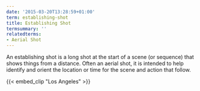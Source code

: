 ```yaml
---
date: '2015-03-20T13:28:59+01:00'
term: establishing-shot
title: Establishing Shot
termsummary: ''
relatedterms:
- Aerial Shot
---
```


An establishing shot is a long shot at the start of a scene (or
sequence) that shows things from a distance. <!--more-->Often an aerial shot, it
is intended to help identify and orient the location or time for the
scene and action that follow.

{{< embed_clip "Los Angeles" >}}